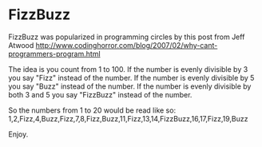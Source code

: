 FizzBuzz
========

FizzBuzz was popularized in programming circles by this post from Jeff Atwood http://www.codinghorror.com/blog/2007/02/why-cant-programmers-program.html

The idea is you count from 1 to 100. If the number is evenly divisible by 3 you say "Fizz" instead of the number. If the number is evenly divisible by 5 you say "Buzz" instead of the number. If the number is evenly divisible by both 3 and 5 you say "FizzBuzz" instead of the number.

So the numbers from 1 to 20 would be read like so:
1,2,Fizz,4,Buzz,Fizz,7,8,Fizz,Buzz,11,Fizz,13,14,FizzBuzz,16,17,Fizz,19,Buzz

Enjoy.